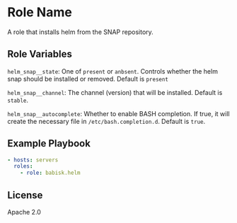 Role Name
=========

A role that installs helm from the SNAP repository.

Role Variables
--------------

`helm_snap__state`: One of `present` or `anbsent`. Controls whether the helm snap should be installed or removed.
Default is `present`

`helm_snap__channel`: The channel (version) that will be installed. Default is `stable`.

`helm_snap__autocomplete`: Whether to enable BASH completion. If true, it will create the necessary file in `/etc/bash.completion.d`. Default is `true`.

Example Playbook
----------------
```yaml
- hosts: servers
  roles:
    - role: babisk.helm
```

License
-------

Apache 2.0
